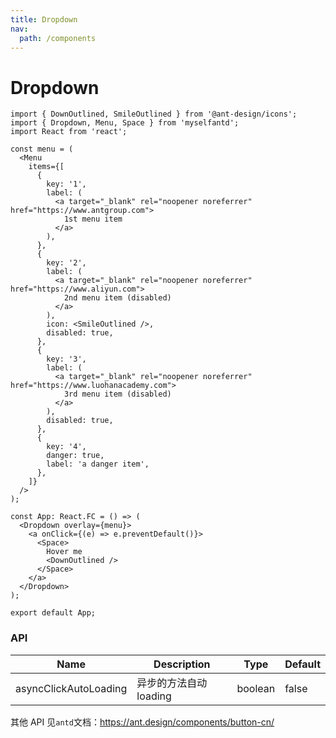 ```yaml
---
title: Dropdown
nav:
  path: /components
---
```


# Dropdown

```tsx
import { DownOutlined, SmileOutlined } from '@ant-design/icons';
import { Dropdown, Menu, Space } from 'myselfantd';
import React from 'react';

const menu = (
  <Menu
    items={[
      {
        key: '1',
        label: (
          <a target="_blank" rel="noopener noreferrer" href="https://www.antgroup.com">
            1st menu item
          </a>
        ),
      },
      {
        key: '2',
        label: (
          <a target="_blank" rel="noopener noreferrer" href="https://www.aliyun.com">
            2nd menu item (disabled)
          </a>
        ),
        icon: <SmileOutlined />,
        disabled: true,
      },
      {
        key: '3',
        label: (
          <a target="_blank" rel="noopener noreferrer" href="https://www.luohanacademy.com">
            3rd menu item (disabled)
          </a>
        ),
        disabled: true,
      },
      {
        key: '4',
        danger: true,
        label: 'a danger item',
      },
    ]}
  />
);

const App: React.FC = () => (
  <Dropdown overlay={menu}>
    <a onClick={(e) => e.preventDefault()}>
      <Space>
        Hover me
        <DownOutlined />
      </Space>
    </a>
  </Dropdown>
);

export default App;
```

### API

| Name                  | Description            | Type    | Default |
| --------------------- | ---------------------- | ------- | ------- |
| asyncClickAutoLoading | 异步的方法自动 loading | boolean | false   |

其他 API 见`antd`文档：https://ant.design/components/button-cn/
